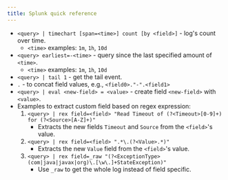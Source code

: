 ```yaml
---
title: Splunk quick reference
---
```

- `<query> | timechart [span=<time>] count [by <field>]` - log's count over time.
    - `<time>` examples: `1m`, `1h`, `10d`
- `<query> earliest=-<time>` - query since the last specified amount of `<time>`.
    - `<time>` examples: `1m`, `1h`, `10d`
- `<query> | tail 1` - get the tail event.
- `.` - to concat field values, e.g., `<field0>."-".<field1>`
- `<query> | eval <new-field> = <value>` - create field `<new-field>` with `<value>`.
- Examples to extract custom field based on regex expression:
    1. `<query> | rex field=<field> "Read Timeout of (?<Timeout>[0-9]+) for (?<Source>[A-Z]+)"`
        - Extracts the new fields `Timeout` and `Source` from the `<field>`'s value.
    2.  `<query> | rex field=<field> ".*\.(?<Value>.*)"`
        - Extracts the new `Value` field from the `<field>`'s value.
    3. `<query> | rex field=_raw "(?<ExceptionType>(com|java|javax|org)\.[\w\.]+StateException)"`
        - Use `_raw` to get the whole log instead of field specific.